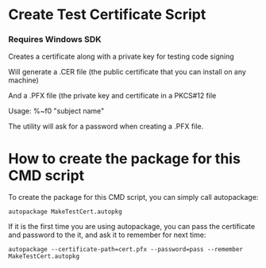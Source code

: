 # Create Test Certificate Script
 
### Requires Windows SDK 

Creates a certificate along with a private key for testing code signing

Will generate a .CER file (the public certificate that you can install on
any machine)

And a .PFX file (the private key and certificate in a PKCS#12 file

Usage:
%~f0 "subject name"

The utility will ask for a password when creating a .PFX file.


# How to create the package for this CMD script

To create the package for this CMD script, you can simply call autopackage:

```
autopackage MakeTestCert.autopkg
```

If it is the first time you are using autopackage, you can pass the certificate
and password to the it, and ask it to remember for next time:

```
autopackage --certificate-path=cert.pfx --password=pass --remember MakeTestCert.autopkg
```
